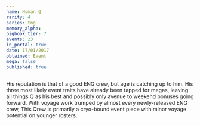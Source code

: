 ```yaml
---
name: Human Q
rarity: 4
series: tng
memory_alpha:
bigbook_tier: 7
events: 23
in_portal: true
date: 17/01/2017
obtained: Event
mega: false
published: true
---
```


His reputation is that of a good ENG crew, but age is catching up to him. His three most likely event traits have already been tapped for megas, leaving all things Q as his best and possibly only avenue to weekend bonuses going forward. With voyage work trumped by almost every newly-released ENG crew, This Qrew is primarily a cryo-bound event piece with minor voyage potential on younger rosters.
